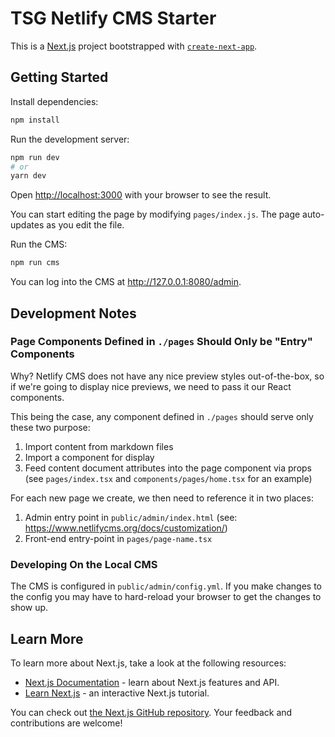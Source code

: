 # TSG Netlify CMS Starter

This is a [Next.js](https://nextjs.org/) project bootstrapped with [`create-next-app`](https://github.com/vercel/next.js/tree/canary/packages/create-next-app).

## Getting Started

Install dependencies:

```bash
npm install
```

Run the development server:

```bash
npm run dev
# or
yarn dev
```

Open [http://localhost:3000](http://localhost:3000) with your browser to see
the result.

You can start editing the page by modifying `pages/index.js`. The page
auto-updates as you edit the file.

Run the CMS:

```bash
npm run cms
```

You can log into the CMS at <http://127.0.0.1:8080/admin>.

## Development Notes

### Page Components Defined in `./pages` Should Only be "Entry" Components

Why? Netlify CMS does not have any nice preview styles out-of-the-box, so if
we're going to display nice previews, we need to pass it our React components.

This being the case, any component defined in `./pages` should serve
only these two purpose:

1. Import content from markdown files
2. Import a component for display
3. Feed content document attributes into the page component via props
   (see `pages/index.tsx` and `components/pages/home.tsx` for an example)

For each new page we create, we then need to reference it in two places:

1. Admin entry point in `public/admin/index.html` (see: <https://www.netlifycms.org/docs/customization/>)
2. Front-end entry-point in `pages/page-name.tsx`

### Developing On the Local CMS

The CMS is configured in `public/admin/config.yml`. If you make changes to the config
you may have to hard-reload your browser to get the changes to show up.

## Learn More

To learn more about Next.js, take a look at the following resources:

- [Next.js Documentation](https://nextjs.org/docs) - learn about Next.js features
  and API.
- [Learn Next.js](https://nextjs.org/learn) - an interactive Next.js tutorial.

You can check out [the Next.js GitHub repository](https://github.com/vercel/next.js/).
Your feedback and contributions are welcome!
